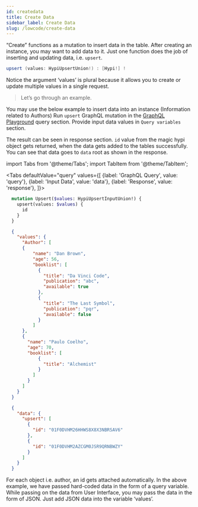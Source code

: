 ```yaml
---
id: createdata
title: Create Data
sidebar_label: Create Data
slug: /lowcode/create-data
---
```


“Create” functions as a mutation to insert data in the table. After creating an instance, you may want to add data to it. Just one function does the job of inserting and updating data, i.e. `upsert`.
```java
upsert (values: HypiUpsertUnion!) : [Hypi!] !
```
Notice the argument ‘values’ is plural because it allows you to create or update multiple values in a single request.

> Let’s go through an example. 

You may use the below example to insert data into an instance (Information related to Authors)
Run `upsert` GraphQL mutation in the [GraphQL Playground](ui-gql-playground.md) query section. Provide input data values in `Query variables` section. 

The result can be seen in response section. `id` value from the magic hypi object gets returned, when the data gets added to the tables successfully. You can see that data goes to `data` root as shown in the response. 

import Tabs from '@theme/Tabs';
import TabItem from '@theme/TabItem';

<Tabs
  defaultValue="query"
  values={[
    {label: 'GraphQL Query', value: 'query'},
    {label: 'Input Data', value: 'data'},
    {label: 'Response', value: 'response'},
  ]}>
<TabItem value="query">

```graphql
  mutation Upsert($values: HypiUpsertInputUnion!) {
    upsert(values: $values) {
      id
    }
  }
```

</TabItem>
<TabItem value="data">

```json
  {
    "values": {
      "Author": [
      {
          "name": "Dan Brown",
          "age": 56,
          "booklist": [
            {
              "title": "Da Vinci Code",
              "publication": "abc",
              "available": true
            },
            {
              "title": "The Last Symbol",
              "publication": "pqr",
              "available": false
            }
          ]
      },
      {
        "name": "Paulo Coelho",
        "age": 70,
        "booklist": [
            {
              "title": "Alchemist"
            }         
          ]
        }     
      ]
    }
  }

```

</TabItem>

<TabItem value="response">

```json
  {
    "data": {
      "upsert": [
        {
          "id": "01F0DVHM26HHWS8X8X3NBRSAV6"
        },
        {
          "id": "01F0DVHM2AZCGM0JSR9QRNBWZY"
        }
      ]
    }
  }

```

</TabItem>
</Tabs>

For each object i.e. author, an id gets attached automatically. In the above example, we have passed hard-coded data in the form of a query variable. While passing on the data from User Interface, you may pass the data in the form of JSON. Just add JSON data into the variable ‘values’.